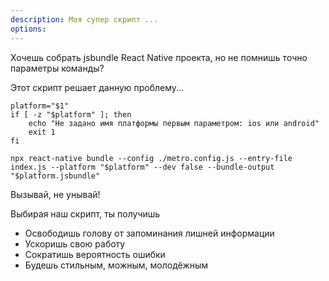 ```yaml
---
description: Моя супер скрипт ...
options: 
---
```


Хочешь собрать jsbundle React Native проекта, но не помнишь точно параметры команды? 

Этот скрипт решает данную проблему...

```shell
platform="$1"
if [ -z "$platform" ]; then
	echo "Не задано имя платформы первым параметром: ios или android"
	exit 1
fi

npx react-native bundle --config ./metro.config.js --entry-file index.js --platform "$platform" --dev false --bundle-output "$platform.jsbundle"
```

Вызывай, не унывай!

Выбирая наш скрипт, ты получишь
- Освободишь голову от запоминания лишней информации
- Ускоришь свою работу
- Сократишь вероятность ошибки
- Будешь стильным, можным, молодёжным
